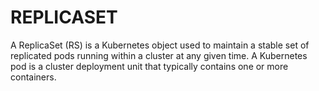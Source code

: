 # REPLICASET
A ReplicaSet (RS) is a Kubernetes object used to maintain a stable set of replicated pods running within a cluster at any given time. A Kubernetes pod is a cluster deployment unit that typically contains one or more containers.